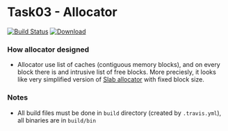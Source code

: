 # Task03 - Allocator

[![Build Status](https://travis-ci.com/mkvdv/otus-cpp-2018.svg?branch=task03)](https://travis-ci.com/mkvdv/otus-cpp-2018)
[ ![Download](https://api.bintray.com/packages/mkvdv/otus-cpp-2018/ha/images/download.svg?version=3.0.155) ](https://bintray.com/mkvdv/otus-cpp-2018/ha/3.0.155/link)


### How allocator designed
* Allocator use list of caches (contiguous memory blocks), and on every block there is and intrusive list of free blocks. More preciesly, it looks like very simplified version of [Slab allocator](https://en.wikipedia.org/wiki/Slab_allocation) with fixed block size.

### Notes
* All build files must be done in `build` directory (created by `.travis.yml`), all binaries are in `build/bin`
